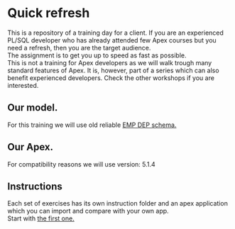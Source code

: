 # Quick refresh

This is a repository of a training day for a client. If you are an experienced PL/SQL developer who has already attended few Apex courses but you need a refresh, then you are the target audience.</br>
The assignment is to get you up to speed as fast as possible.</br>
This is not a training for Apex developers as we will walk trough many standard features of Apex. It is, however, part of a series which can also benefit experienced developers. Check the other workshops if you are interested.

## Our model.
For this training we will use old reliable [EMP DEP schema.](db/empDep.sql)

## Our Apex.
For compatibility reasons we will use version: 5.1.4

## Instructions
Each set of exercises has its own instruction folder and an apex application which you can import and compare with your own app.</br>
Start with [the first one.](instructions/empDep.sql)
